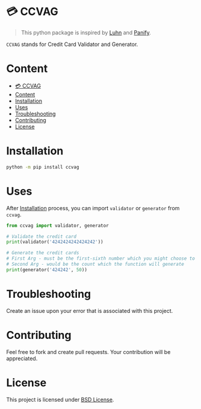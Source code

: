 # 💳 CCVAG
> This python package is inspired by [Luhn](https://github.com/amm834/luhn) and [Panify](https://github.com/amm834/panify).

`CCVAG` stands for Credit Card Validator and Generator.

# Content
- [💳 CCVAG](#-ccvag)
- [Content](#content)
- [Installation](#installation)
- [Uses](#uses)
- [Troubleshooting](#troubleshooting)
- [Contributing](#contributing)
- [License](#license)

# Installation
```bash
python -m pip install ccvag
```

# Uses
After [Installation](#installation) process, you can import `validator` or `generator` from `ccvag`.

```python
from ccvag import validator, generator

# Validate the credit card
print(validator('4242424242424242'))

# Generate the credit cards
# First Arg - must be the first-sixth number which you might choose to enter by yourself
# Second Arg - would be the count which the function will generate
print(generator('424242', 50))

```

# Troubleshooting
Create an issue upon your error that is associated with this project.

# Contributing
Feel free to fork and create pull requests. Your contribution will be appreciated.

# License
This project is licensed under [BSD License](LICENSE).